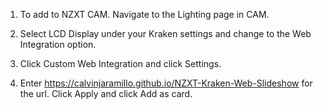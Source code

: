 1. To add to NZXT CAM. Navigate to the Lighting page in CAM.

2. Select LCD Display under your Kraken settings and change to the Web Integration option.

3. Click Custom Web Integration and click Settings.

4. Enter https://calvinjaramillo.github.io/NZXT-Kraken-Web-Slideshow for the url. Click Apply and click Add as card.

